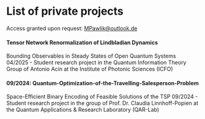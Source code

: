 # List of private projects
Access granted upon request: MPawlik@outlook.de

#### Tensor Network Renormalization of Lindbladian Dynamics
Bounding Observables in Steady States of Open Quantum Systems 
04/2025 - Student research project in the Quantum Information Theory Group of Antonio Acín at the Institute of Photonic Sciences (ICFO)

#### 09/2024: Quantum-Optimization-of-the-Travelling-Salesperson-Problem
Space-Efficient Binary Encoding of Feasible Solutions of the TSP
09/2024 - Student research project in the group of Prof. Dr. Claudia Linnhoff-Popien at the Quantum Applications & Research Laboratory (QAR-Lab)
